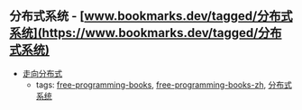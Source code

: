 分布式系统 - [www.bookmarks.dev/tagged/分布式系统](https://www.bookmarks.dev/tagged/分布式系统) 
---
* [走向分布式](http://dcaoyuan.github.io/papers/pdfs/Scalability.pdf)
    * tags: [free-programming-books](../tags/free-programming-books.md), [free-programming-books-zh](../tags/free-programming-books-zh.md), [分布式系统](../tags/分布式系统.md)
